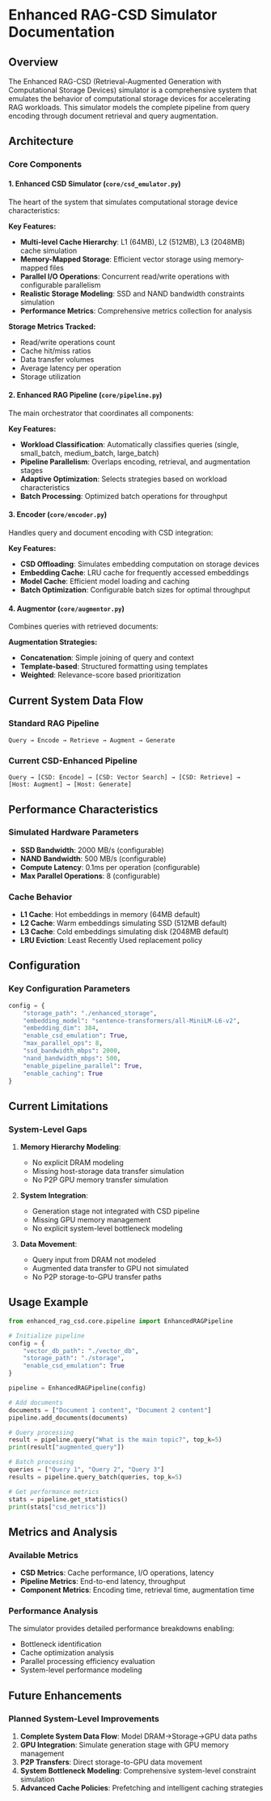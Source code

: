 # Enhanced RAG-CSD Simulator Documentation

## Overview

The Enhanced RAG-CSD (Retrieval-Augmented Generation with Computational Storage Devices) simulator is a comprehensive system that emulates the behavior of computational storage devices for accelerating RAG workloads. This simulator models the complete pipeline from query encoding through document retrieval and query augmentation.

## Architecture

### Core Components

#### 1. Enhanced CSD Simulator (`core/csd_emulator.py`)

The heart of the system that simulates computational storage device characteristics:

**Key Features:**
- **Multi-level Cache Hierarchy**: L1 (64MB), L2 (512MB), L3 (2048MB) cache simulation
- **Memory-Mapped Storage**: Efficient vector storage using memory-mapped files
- **Parallel I/O Operations**: Concurrent read/write operations with configurable parallelism
- **Realistic Storage Modeling**: SSD and NAND bandwidth constraints simulation
- **Performance Metrics**: Comprehensive metrics collection for analysis

**Storage Metrics Tracked:**
- Read/write operations count
- Cache hit/miss ratios
- Data transfer volumes
- Average latency per operation
- Storage utilization

#### 2. Enhanced RAG Pipeline (`core/pipeline.py`)

The main orchestrator that coordinates all components:

**Key Features:**
- **Workload Classification**: Automatically classifies queries (single, small_batch, medium_batch, large_batch)
- **Pipeline Parallelism**: Overlaps encoding, retrieval, and augmentation stages
- **Adaptive Optimization**: Selects strategies based on workload characteristics
- **Batch Processing**: Optimized batch operations for throughput

#### 3. Encoder (`core/encoder.py`)

Handles query and document encoding with CSD integration:

**Key Features:**
- **CSD Offloading**: Simulates embedding computation on storage devices
- **Embedding Cache**: LRU cache for frequently accessed embeddings
- **Model Cache**: Efficient model loading and caching
- **Batch Optimization**: Configurable batch sizes for optimal throughput

#### 4. Augmentor (`core/augmentor.py`)

Combines queries with retrieved documents:

**Augmentation Strategies:**
- **Concatenation**: Simple joining of query and context
- **Template-based**: Structured formatting using templates
- **Weighted**: Relevance-score based prioritization

## Current System Data Flow

### Standard RAG Pipeline

```
Query → Encode → Retrieve → Augment → Generate
```

### Current CSD-Enhanced Pipeline

```
Query → [CSD: Encode] → [CSD: Vector Search] → [CSD: Retrieve] → [Host: Augment] → [Host: Generate]
```

## Performance Characteristics

### Simulated Hardware Parameters

- **SSD Bandwidth**: 2000 MB/s (configurable)
- **NAND Bandwidth**: 500 MB/s (configurable)
- **Compute Latency**: 0.1ms per operation (configurable)
- **Max Parallel Operations**: 8 (configurable)

### Cache Behavior

- **L1 Cache**: Hot embeddings in memory (64MB default)
- **L2 Cache**: Warm embeddings simulating SSD (512MB default)
- **L3 Cache**: Cold embeddings simulating disk (2048MB default)
- **LRU Eviction**: Least Recently Used replacement policy

## Configuration

### Key Configuration Parameters

```python
config = {
    "storage_path": "./enhanced_storage",
    "embedding_model": "sentence-transformers/all-MiniLM-L6-v2",
    "embedding_dim": 384,
    "enable_csd_emulation": True,
    "max_parallel_ops": 8,
    "ssd_bandwidth_mbps": 2000,
    "nand_bandwidth_mbps": 500,
    "enable_pipeline_parallel": True,
    "enable_caching": True
}
```

## Current Limitations

### System-Level Gaps

1. **Memory Hierarchy Modeling**:
   - No explicit DRAM modeling
   - Missing host-storage data transfer simulation
   - No P2P GPU memory transfer simulation

2. **System Integration**:
   - Generation stage not integrated with CSD pipeline
   - Missing GPU memory management
   - No explicit system-level bottleneck modeling

3. **Data Movement**:
   - Query input from DRAM not modeled
   - Augmented data transfer to GPU not simulated
   - No P2P storage-to-GPU transfer paths

## Usage Example

```python
from enhanced_rag_csd.core.pipeline import EnhancedRAGPipeline

# Initialize pipeline
config = {
    "vector_db_path": "./vector_db",
    "storage_path": "./storage",
    "enable_csd_emulation": True
}

pipeline = EnhancedRAGPipeline(config)

# Add documents
documents = ["Document 1 content", "Document 2 content"]
pipeline.add_documents(documents)

# Query processing
result = pipeline.query("What is the main topic?", top_k=5)
print(result["augmented_query"])

# Batch processing
queries = ["Query 1", "Query 2", "Query 3"]
results = pipeline.query_batch(queries, top_k=5)

# Get performance metrics
stats = pipeline.get_statistics()
print(stats["csd_metrics"])
```

## Metrics and Analysis

### Available Metrics

- **CSD Metrics**: Cache performance, I/O operations, latency
- **Pipeline Metrics**: End-to-end latency, throughput
- **Component Metrics**: Encoding time, retrieval time, augmentation time

### Performance Analysis

The simulator provides detailed performance breakdowns enabling:
- Bottleneck identification
- Cache optimization analysis  
- Parallel processing efficiency evaluation
- System-level performance modeling

## Future Enhancements

### Planned System-Level Improvements

1. **Complete System Data Flow**: Model DRAM→Storage→GPU data paths
2. **GPU Integration**: Simulate generation stage with GPU memory management
3. **P2P Transfers**: Direct storage-to-GPU data movement
4. **System Bottleneck Modeling**: Comprehensive system-level constraint simulation
5. **Advanced Cache Policies**: Prefetching and intelligent caching strategies